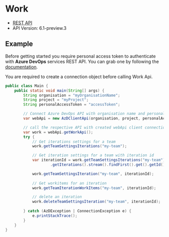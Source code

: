 # Work

- [REST API](https://docs.microsoft.com/en-us/rest/api/azure/devops/work/?view=azure-devops-rest-6.1)
- API Version: 6.1-preview.3

## Example

Before getting started you require personal access token to authenticate with **Azure DevOps** services REST API.
You can grab one by following the [documentation](https://docs.microsoft.com/en-us/azure/devops/organizations/accounts/use-personal-access-tokens-to-authenticate?WT.mc_id=docs-github-dbrown&view=azure-devops&tabs=preview-page).

You are required to create a connection object before calling Work Api.

```java
public class Main {
    public static void main(String[] args) {
        String organisation = "myOrganisationName";
        String project = "myProject";
        String personalAccessToken = "accessToken";

        // Connect Azure DevOps API with organisation name and personal access token.
        var webApi = new AzDClientApi(organisation, project, personalAccessToken);

        // call the respective API with created webApi client connection object;
        var work = webApi.getWorkApi();
        try {
            // Get iterations settings for a team
            work.getTeamSettingsIterations("my-team");

            // Get iteration settings for a team with iteration id
            var iterationId = work.getTeamSettingsIterations("my-team")
                    .getIterations().stream().findFirst().get().getId();

            work.getTeamSettingsIteration("my-team", iterationId);
            
            // Get workitems for an iteration
            work.getTeamIterationWorkItems("my-team", iterationId);

            // delete an iteration
            work.deleteTeamSettingsIteration("my-team", iterationId);
            
        } catch (AzDException | ConnectionException e) {
            e.printStackTrace();
        }
    }
}
```